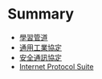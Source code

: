 # Summary

* [學習管道](README.md)
* [通用工業協定](cip.md)
* [安全通訊協定](security-protocol.md)
* [Internet Protocol Suite](internet-protocol-suite.md)

